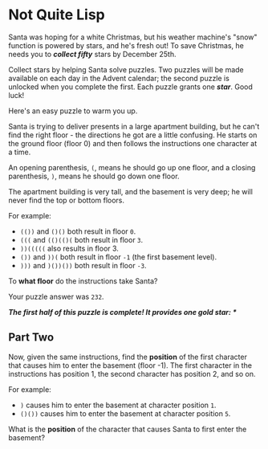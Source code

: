# Not Quite Lisp

Santa was hoping for a white Christmas, but his weather machine's "snow" function is powered by stars,
and he's fresh out! To save Christmas, he needs you to _**collect fifty**_ stars by December 25th.

Collect stars by helping Santa solve puzzles. Two puzzles will be made available on each day in the Advent calendar;
the second puzzle is unlocked when you complete the first. Each puzzle grants one _**star**_. Good luck!

Here's an easy puzzle to warm you up.

Santa is trying to deliver presents in a large apartment building, but he can't find the right floor - the directions
he got are a little confusing. He starts on the ground floor (floor 0) and then follows the instructions one character
at a time.

An opening parenthesis, `(`, means he should go up one floor, and a closing parenthesis, `)`,
means he should go down one floor.

The apartment building is very tall, and the basement is very deep; he will never find the top or bottom floors.

For example:
- `(())` and `()()` both result in floor `0`.
- `(((` and `(()(()(` both result in floor `3`.
- `))(((((` also results in floor 3.
- `())` and `))(` both result in floor `-1` (the first basement level).
- `)))` and `)())())` both result in floor `-3`.

To **what floor** do the instructions take Santa?

Your puzzle answer was `232`.

*__The first half of this puzzle is complete! It provides one gold star: *__*

## Part Two

Now, given the same instructions, find the **position** of the first character that causes him to enter the basement
(floor -1). The first character in the instructions has position 1, the second character has position 2, and so on.

For example:
- `)` causes him to enter the basement at character position `1`.
- `()())` causes him to enter the basement at character position `5`.

What is the **position** of the character that causes Santa to first enter the basement?
